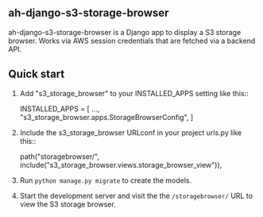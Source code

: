 
## ah-django-s3-storage-browser

ah-django-s3-storage-browser is a Django app to display a S3 storage browser.
Works via AWS session credentials that are fetched via a backend API.

Quick start
-----------

1. Add "s3_storage_browser" to your INSTALLED_APPS setting like this::

    INSTALLED_APPS = [
        ...,
        "s3_storage_browser.apps.StorageBrowserConfig",
    ]

2. Include the s3_storage_browser URLconf in your project urls.py like this::

    path("storagebrowser/", include("s3_storage_browser.views.storage_browser_view")),

3. Run ``python manage.py migrate`` to create the models.

4. Start the development server and visit the the ``/storagebrowser/`` URL to view the S3 storage browser.
